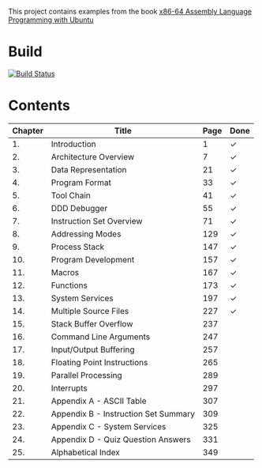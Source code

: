 
This project contains examples from the book
[x86-64 Assembly Language Programming with Ubuntu](http://www.egr.unlv.edu/~ed/x86.html)

# Build
[![Build Status](https://travis-ci.org/LukasWoodtli/LinuxAssemblyProgramming.svg?branch=master)](https://travis-ci.org/LukasWoodtli/LinuxAssemblyProgramming)

# Contents

| Chapter | Title                                 | Page | Done |
|---------|---------------------------------------|------|------|
|  1.     | Introduction                          |   1  |   ✓  |
|  2.     | Architecture Overview                 |   7  |   ✓  |
|  3.     | Data Representation                   |  21  |   ✓  |
|  4.     | Program Format                        |  33  |   ✓  |
|  5.     | Tool Chain                            |  41  |   ✓  |
|  6.     | DDD Debugger                          |  55  |   ✓  |
|  7.     | Instruction Set Overview              |  71  |   ✓  |
|  8.     | Addressing Modes                      | 129  |   ✓  |
|  9.     | Process Stack                         | 147  |   ✓  |
| 10.     | Program Development                   | 157  |   ✓  |
| 11.     | Macros                                | 167  |   ✓  |
| 12.     | Functions                             | 173  |   ✓  |
| 13.     | System Services                       | 197  |   ✓  |
| 14.     | Multiple Source Files                 | 227  |   ✓  |
| 15.     | Stack Buffer Overflow                 | 237  |      |
| 16.     | Command Line Arguments                | 247  |      |
| 17.     | Input/Output Buffering                | 257  |      |
| 18.     | Floating Point Instructions           | 265  |      |
| 19.     | Parallel Processing                   | 289  |      |
| 20.     | Interrupts                            | 297  |      |
| 21.     | Appendix A - ASCII Table              | 307  |      |
| 22.     | Appendix B - Instruction Set Summary  | 309  |      |
| 23.     | Appendix C - System Services          | 325  |      |
| 24.     | Appendix D - Quiz Question Answers    | 331  |      |
| 25.     | Alphabetical Index                    | 349  |      |
